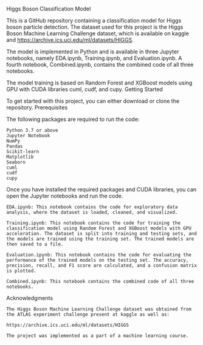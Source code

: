 Higgs Boson Classification Model

This is a GitHub repository containing a classification model for Higgs boson particle detection. The dataset used for this project is the Higgs Boson Machine Learning Challenge dataset, which is available on kaggle and https://archive.ics.uci.edu/ml/datasets/HIGGS.

The model is implemented in Python and is available in three Jupyter notebooks, namely EDA.ipynb, Training.ipynb, and Evaluation.ipynb. A fourth notebook, Combined.ipynb, contains the combined code of all three notebooks.

The model training is based on Random Forest and XGBoost models using GPU with CUDA libraries cuml, cudf, and cupy.
Getting Started

To get started with this project, you can either download or clone the repository.
Prerequisites

The following packages are required to run the code:

    Python 3.7 or above
    Jupyter Notebook
    NumPy
    Pandas
    Scikit-learn
    Matplotlib
    Seaborn
    cuml
    cudf
    cupy


Once you have installed the required packages and CUDA libraries, you can open the Jupyter notebooks and run the code.

    EDA.ipynb: This notebook contains the code for exploratory data analysis, where the dataset is loaded, cleaned, and visualized.

    Training.ipynb: This notebook contains the code for training the classification model using Random Forest and XGBoost models with GPU acceleration. The dataset is split into training and testing sets, and the models are trained using the training set. The trained models are then saved to a file.

    Evaluation.ipynb: This notebook contains the code for evaluating the performance of the trained models on the testing set. The accuracy, precision, recall, and F1 score are calculated, and a confusion matrix is plotted.

    Combined.ipynb: This notebook contains the combined code of all three notebooks.

Acknowledgments

    The Higgs Boson Machine Learning Challenge dataset was obtained from the ATLAS experiment challenge present at kaggle as well as:

    https://archive.ics.uci.edu/ml/datasets/HIGGS

    The project was implemented as a part of a machine learning course.